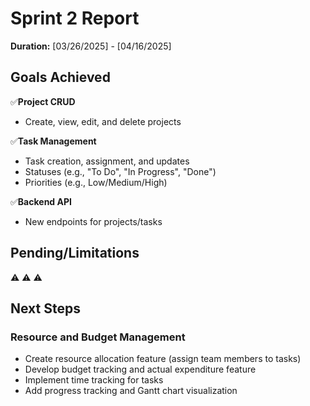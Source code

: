 # Sprint 2 Report

**Duration:** [03/26/2025] - [04/16/2025]

## Goals Achieved

✅**Project CRUD**

- Create, view, edit, and delete projects

✅**Task Management**

- Task creation, assignment, and updates
- Statuses (e.g., "To Do", "In Progress", "Done")
- Priorities (e.g., Low/Medium/High)

✅**Backend API**

- New endpoints for projects/tasks

## Pending/Limitations

⚠
⚠
⚠

## Next Steps

### Resource and Budget Management

- Create resource allocation feature (assign team members to tasks)
- Develop budget tracking and actual expenditure feature
- Implement time tracking for tasks
- Add progress tracking and Gantt chart visualization
